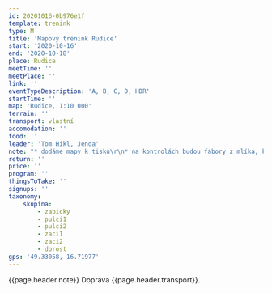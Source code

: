 ```yaml
---
id: 20201016-0b976e1f
template: trenink
type: M
title: 'Mapový trénink Rudice'
start: '2020-10-16'
end: '2020-10-18'
place: Rudice
meetTime: ''
meetPlace: ''
link: ''
eventTypeDescription: 'A, B, C, D, HDR'
startTime: ''
map: 'Rudice, 1:10 000'
terrain: ''
transport: vlastní
accomodation: ''
food: ''
leader: 'Tom Hikl, Jenda'
note: "* dodáme mapy k tisku\r\n* na kontrolách budou fábory z mlíka, kontroly pro DH10 - 12 budou mít na fáboru napsané číslo, HDR obrázky\r\n* tabulka příjezdů a startů"
return: ''
price: ''
program: ''
thingsToTake: ''
signups: ''
taxonomy:
    skupina:
        - zabicky
        - pulci1
        - pulci2
        - zaci1
        - zaci2
        - dorost
gps: '49.33058, 16.71977'
---
```


{{page.header.note}}
 Doprava {{page.header.transport}}.
